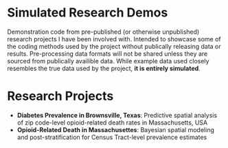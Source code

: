 # Simulated Research Demos
Demonstration code from pre-published (or otherwise unpublished) research projects I have been involved with. Intended to showcase some of the coding methods used by the project without publically releasing data or results. Pre-processing data formats will not be shared unless they are sourced from publically availible data. While example data used closely resembles the true data used by the project, **it is entirely simulated**. 

# Research Projects

- **Diabetes Prevalence in Brownsville, Texas**: Predictive spatial analysis of zip code-level opioid-related death rates in Massachusetts, USA
- **Opioid-Related Death in Massachusettes**: Bayesian spatial modeling and post-stratification for Census Tract-level prevalence estimates
